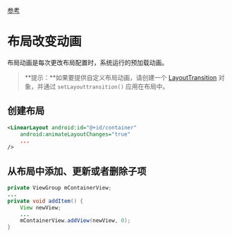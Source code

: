 [参考](https://developer.android.com/training/animation/layout.html)

# 布局改变动画

布局动画是每次更改布局配置时，系统运行的预加载动画。

> **提示：**如果要提供自定义布局动画，请创建一个 [LayoutTransition](https://developer.android.com/reference/android/animation/LayoutTransition.html) 对象，并通过 `setLayouttransition()` 应用在布局中。



## 创建布局

``` xml
<LinearLayout android:id="@+id/container"
    android:animateLayoutChanges="true"
    ...
/>
```



## 从布局中添加、更新或者删除子项

``` java
private ViewGroup mContainerView;
...
private void addItem() {
    View newView;
    ...
    mContainerView.addView(newView, 0);
}
```

